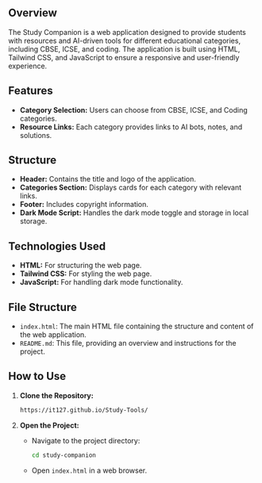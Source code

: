 ## Overview
The Study Companion is a web application designed to provide students with resources and AI-driven tools for different educational categories, including CBSE, ICSE, and coding. The application is built using HTML, Tailwind CSS, and JavaScript to ensure a responsive and user-friendly experience.

## Features
- **Category Selection:** Users can choose from CBSE, ICSE, and Coding categories.
- **Resource Links:** Each category provides links to AI bots, notes, and solutions.

## Structure
- **Header:** Contains the title and logo of the application.
- **Categories Section:** Displays cards for each category with relevant links.
- **Footer:** Includes copyright information.
- **Dark Mode Script:** Handles the dark mode toggle and storage in local storage.

## Technologies Used
- **HTML:** For structuring the web page.
- **Tailwind CSS:** For styling the web page.
- **JavaScript:** For handling dark mode functionality.

## File Structure
- `index.html`: The main HTML file containing the structure and content of the web application.
- `README.md`: This file, providing an overview and instructions for the project.

## How to Use
1. **Clone the Repository:**
   ```sh
   https://it127.github.io/Study-Tools/
   ```

2. **Open the Project:**
   - Navigate to the project directory:
     ```sh
     cd study-companion
     ```
   - Open `index.html` in a web browser.
